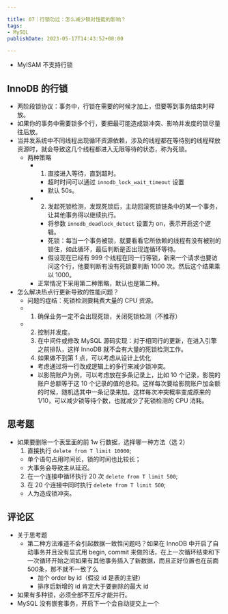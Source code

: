 ```yaml
---

title: 07｜行锁功过：怎么减少锁对性能的影响？
tags:
- MySQL
publishDate: 2023-05-17T14:43:52+08:00

---
```


- MyISAM 不支持行锁

## InnoDB 的行锁

- 两阶段锁协议：事务中，行锁在需要的时候才加上，但要等到事务结束时释放。
- 如果你的事务中需要锁多个行，要把最可能造成锁冲突、影响并发度的锁尽量往后放。
- 当并发系统中不同线程出现循环资源依赖，涉及的线程都在等待别的线程释放资源时，就会导致这几个线程都进入无限等待的状态，称为死锁。
  - 两种策略
    - 1. 直接进入等待，直到超时。
      - 超时时间可以通过 `innodb_lock_wait_timeout` 设置
      - 默认 50s。
    - 2. 发起死锁检测，发现死锁后，主动回滚死锁链条中的某一个事务，让其他事务得以继续执行。
      - 将参数 `innodb_deadlock_detect` 设置为 on，表示开启这个逻辑。
      - 死锁：每当一个事务被锁，就要看看它所依赖的线程有没有被别的锁住，如此循环，最后判断是否出现连循环等待。
      - 假设现在已经有 999 个线程在同一行等锁，新来一个请求也要访问这个行，他要判断有没有死锁要判断 1000 次。然后这个结果乘以 1000。
    - 正常情况下采用第二种策略，默认也是第二种。
- 怎么解决热点行更新导致的性能问题？
  - 问题的症结：死锁检测要耗费大量的 CPU 资源。
  - 1. 确保业务一定不会出现死锁，关闭死锁检测（不推荐）
  - 2. 控制并发度。
    1. 在中间件或修改 MySQL 源码实现：对于相同行的更新，在进入引擎之前排队，这样 InnoDB 就不会有大量的死锁检测工作。
    2. 如果做不到第 1 点，可以考虑从设计上优化
      - 考虑通过将一行改成逻辑上的多行来减少锁冲突。
      - 以影院账户为例，可以考虑放在多条记录上，比如 10 个记录，影院的账户总额等于这 10 个记录的值的总和。这样每次要给影院账户加金额的时候，随机选其中一条记录来加。这样每次冲突概率变成原来的 1/10，可以减少锁等待个数，也就减少了死锁检测的 CPU 消耗。

## 思考题

- 如果要删除一个表里面的前 1w 行数据，选择哪一种方法（选 2）
  1. 直接执行 `delete from T limit 10000`;
    - 单个语句占用时间长，锁的时间也比较长；
    - 大事务会导致主从延迟。
  2. 在一个连接中循环执行 20 次 `delete from T limit 500`;
  3. 在 20 个连接中同时执行 `delete from T limit 500`;
    - 人为造成锁冲突。

## 评论区

- 关于思考题
  - 第二种方法难道不会引起数据一致性问题吗？如果在 InnoDB 中开启了自动事务并且没有显式用 begin, commit 来做的话，在上一次循环结束和下一次循环开始之间如果有其他事务插入了新数据，而且正好位置也在前面 500条，那不就不一致了么
    - 加个 order by id（假设 id 是表的主键）
    - 排序后新增的 id 肯定大于要删除的最大 id
- 如果有多种锁，必须全部不互斥才能并行。
- MySQL 没有嵌套事务，开启下一个会自动提交上一个
